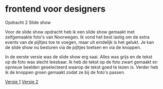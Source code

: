 # frontend voor designers

Opdracht 2      Slide show

Voor de slide show opdracht heb ik een slide show gemaakt met zelfgemaakte foto's van Noorwegen.
Ik vond het best lastig om de extra events van de pijltjes toe te voegen, maar uit eindelijk is het gelukt.
Je kan de slide show nu besturen via de pijltjes toetsen en via de knoppen.

In de eerste versie was de slide show erg saai. Alles was grijs en de tekst op de foto was slecht leesbaar.
Ik heb de tekst op de foto zwart gemaakt en opnieuw beelden geselecteerd waarop de tekst goed te lezen is.
Verder heb ik de knoppen groen gemaakt zodat ze bij de foto's passen.

[Versie 1](https://esmeebarten.github.io/frontendvoordesigners/opdracht2/v1/)
[Versie 2](https://esmeebarten.github.io/frontendvoordesigners/opdracht2/v2/)

